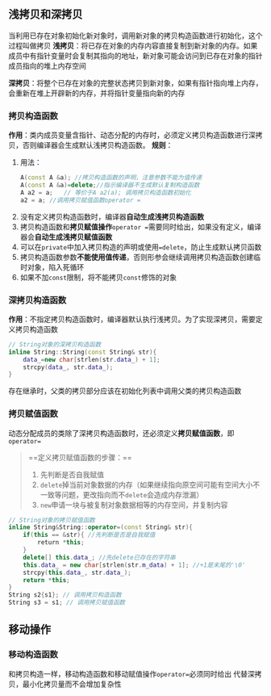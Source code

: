 ## 浅拷贝和深拷贝
当利用已存在对象初始化新对象时，调用新对象的拷贝构造函数进行初始化，这个过程叫做拷贝
**浅拷贝**：将已存在对象的内存内容直接复制到新对象的内存。如果成员中有指针变量时会复制其指向的地址，新对象可能会访问到已存在对象的指针成员指向的堆上内存空间

**深拷贝**：将整个已存在对象的完整状态拷贝到新对象，如果有指针指向堆上内存，会重新在堆上开辟新的内存，并将指针变量指向新的内存

### 拷贝构造函数
**作用**：类内成员变量含指针、动态分配的内存时，必须定义拷贝构造函数进行深拷贝，否则编译器会生成默认浅拷贝构造函数。
**规则**：
1. 用法：
    ```cpp
    A(const A &a); //拷贝构造函数的声明，注意参数不能为值传递
    A(const A &a)=delete;//指示编译器不生成默认复制构造函数
    A a2 = a;   // 等价于A a2(a); 调用拷贝构造函数初始化
    a2 = a; //调用拷贝赋值函数operator =
    ```
2. 没有定义拷贝构造函数时，编译器**自动生成浅拷贝构造函数**
3. 拷贝构造函数和**拷贝赋值操作**`operator =`需要同时给出，如果没有定义，编译器会**自动生成浅拷贝赋值函数**
4. 可以在`private`中加入拷贝构造的声明或使用`=delete`，防止生成默认拷贝函数
5. 拷贝构造函数参数**不能使用值传递**，否则形参会继续调用拷贝构造函数创建临时对象，陷入死循环
6. 如果不加`const`限制，将不能拷贝`const`修饰的对象



### 深拷贝构造函数
**作用**：不指定拷贝构造函数时，编译器默认执行浅拷贝。为了实现深拷贝，需要定义拷贝构造函数

```cpp
// String对象的深拷贝构造函数
inline String::String(const String& str){
    data_=new char[strlen(str.data_) + 1];
    strcpy(data_, str.data_);
}
```

存在继承时，父类的拷贝部分应该在初始化列表中调用父类的拷贝构造函数
### 拷贝赋值函数
动态分配成员的类除了深拷贝构造函数时，还必须定义**拷贝赋值函数**，即`operator=`
> ==定义拷贝赋值函数的步骤：==
> 1. 先判断是否自我赋值
> 2. `delete`掉当前对象数据的内存（如果继续指向原空间可能有空间大小不一致等问题，更改指向而不`delete`会造成内存泄漏）
> 3. `new`申请一块与被复制对象数据相等的内存空间，并复制内容
```cpp
// String对象的拷贝赋值函数
inline String&String::operator=(const String& str){
    if(this == &str){ //先判断是否是自我赋值
        return *this;
    }
    delete[] this.data_; //先delete已存在的字符串
    this.data_ = new char[strlen(str.m_data) + 1]; //+1是末尾的'\0'
    strcpy(this.data_, str.data_);
    return *this;
}
String s2{s1}; // 调用拷贝构造函数
String s3 = s1; // 调用拷贝赋值函数
```

## 移动操作

### 移动构造函数
和拷贝构造一样，移动构造函数和移动赋值操作`operator=`必须同时给出
代替深拷贝，最小化拷贝量而不会增加复杂性
